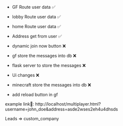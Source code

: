 - GF Route user data                    ✅
- lobby Route user data                 ✅
- home Route user data                  ✅


- Address get from  user                ✅
- dynamic join now button               ❌
- gf store the messages into db         ❌
- flask server to store the messages    ❌
- Ui changes                            ❌
- minecraft store the messages into db  ❌
- add reload button in gf


example link🔗: http://localhost/multiplayer.html?username=john_doe&address=asde2wses2eh4u4dhsds
 

Leads => custom_company
